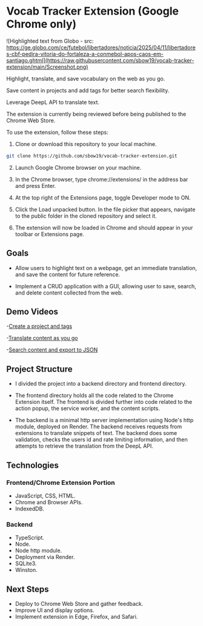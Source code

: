 # Vocab Tracker Extension (Google Chrome only)

![Highlighted text from Globo - src: https://ge.globo.com/ce/futebol/libertadores/noticia/2025/04/11/libertadores-cbf-pedira-vitoria-do-fortaleza-a-conmebol-apos-caos-em-santiago.ghtml](https://raw.githubusercontent.com/sbow19/vocab-tracker-extension/main/Screenshot.png)

Highlight, translate, and save vocabulary on the web as you go.

Save content in projects and add tags for better search flexibility.

Leverage DeepL API to translate text.

The extension is currently being reviewed before being published to the Chrome Web Store.

To use the extension, follow these steps:

1. Clone or download this repository to your local machine.
```bash 
git clone https://github.com/sbow19/vocab-tracker-extension.git 
```
2. Launch Google Chrome browser on your machine.

3. In the Chrome browser, type chrome://extensions/ in the address bar and press Enter.

4. At the top right of the Extensions page, toggle Developer mode to ON.

5. Click the Load unpacked button. In the file picker that appears, navigate to the public folder in the cloned repository and select it.

6. The extension will now be loaded in Chrome and should appear in your toolbar or Extensions page.


## Goals

- Allow users to highlight text on a webpage, get an immediate translation, and save the content
for future reference. 

- Implement a CRUD application with a GUI, allowing user to save, search, and delete content collected
from the web.


## Demo Videos

-[Create a project and tags](https://vimeo.com/1074720576)

-[Translate content as you go](https://vimeo.com/1074720640)

-[Search content and export to JSON](https://vimeo.com/1074720610)


## Project Structure

- I divided the project into a backend directory and frontend directory. 

- The frontend directory holds all the code related to the Chrome 
Extension itself. The frontend is divided further into code related to the action popup, the service worker, and the content scripts.

- The backend is a minimal http server implementation using Node's http module, deployed on Render.
The backend receives requests from extensions to translate snippets of text. The backend does some validation, checks the users id and rate limiting information, and then attempts to retrieve the translation from the DeepL API.


## Technologies

### Frontend/Chrome Extension Portion
- JavaScript, CSS, HTML.
- Chrome and Browser APIs.
- IndexedDB.

### Backend
- TypeScript.
- Node.
- Node http module.
- Deployment via Render.
- SQLite3.
- Winston.


## Next Steps

- Deploy to Chrome Web Store and gather feedback.
- Improve UI and display options. 
- Implement extension in Edge, Firefox, and Safari.

